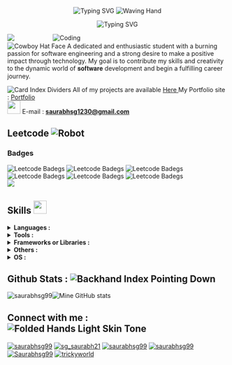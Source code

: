 
<!--<img src = "banner.png"/>-->


<p align="center"> 
   <img src="https://readme-typing-svg.demolab.com?font=Tahoma&weight=60&size=43&duration=1000&pause=1&color=000000&repeat=false&random=false&width=65&height=65&lines=Hi" alt="Typing SVG" >
<img src="https://raw.githubusercontent.com/Tarikul-Islam-Anik/Animated-Fluent-Emojis/master/Emojis/Hand%20gestures/Waving%20Hand.png" alt="Waving Hand" width="65" height="65" />
</p>

 <p align = "center">
   <img src="https://readme-typing-svg.demolab.com?font=Tahoma&weight=500&size=33&pause=1000&color=000BF7&random=false&width=250&lines=I'm+Saurabh" alt="Typing SVG" />
 </p>
 
 <img src="https://www.animatedimages.org/data/media/562/animated-line-image-0184.gif" width="1920" />

<img src="https://user-images.githubusercontent.com/55389276/140866485-8fb1c876-9a8f-4d6a-98dc-08c4981eaf70.gif" align ="right" width ="400" alt = "Coding"/>

<br>

<div>
 <img src="https://raw.githubusercontent.com/Tarikul-Islam-Anik/Animated-Fluent-Emojis/master/Emojis/Smilies/Cowboy%20Hat%20Face.png" alt="Cowboy Hat Face" width="20" height="20">          A dedicated and enthusiastic student with a burning passion for software engineering and a strong desire to make a positive impact through technology. My goal is to contribute my skills and creativity to the dynamic world of 𝐬𝐨𝐟𝐭𝐰𝐚𝐫𝐞 development and begin a fulfilling career journey.

<img src="https://raw.githubusercontent.com/Tarikul-Islam-Anik/Telegram-Animated-Emojis/main/Objects/Card%20Index%20Dividers.webp" alt="Card Index Dividers" width="25" height="25" /> All of my projects are available [ Here ](https://github.com/saurabhsg99?tab=repositories)
 My Portfolio site : [Portfolio](https://portfolio-saurabhsg.netlify.app/)<br>
  <img src = "https://user-images.githubusercontent.com/74038190/216122065-2f028bae-25d6-4a3c-bc9f-175394ed5011.png" width ="30" height ="30"/> E-mail : **saurabhsg1230@gmail.com**
</div>



## Leetcode <img src="https://raw.githubusercontent.com/Tarikul-Islam-Anik/Animated-Fluent-Emojis/master/Emojis/Smilies/Robot.png" alt="Robot" width="25" height="25" />

 ### Badges 
 <div>
  <img src ="https://assets.leetcode.com/static_assets/marketing/2024-50.gif" width = "55" height = "55" alt = "Leetcode Badegs" />
  <img src ="https://leetcode.com/static/images/badges/2024/gif/2024-01.gif" width = "55" height = "55" alt = "Leetcode Badegs" />
  <img src ="https://leetcode.com/static/images/badges/2024/gif/2024-02.gif" width = "55" height = "55" alt = "Leetcode Badegs" />
  <img src ="https://assets.leetcode.com/static_assets/marketing/2023-100.gif" width = "55" height = "55" alt = "Leetcode Badegs" />
  <img src ="https://assets.leetcode.com/static_assets/marketing/2023-50.gif" width = "55" height = "55" alt = "Leetcode Badegs" />
  <img src ="https://leetcode.com/static/images/badges/2023/gif/2023-07.gif" width = "55" height = "55" alt = "Leetcode Badegs" />
 </div>
  <a href="https://leetcode.com/saurabhsg99/">
    <img src="https://leetcard.jacoblin.cool/Saurabhsg99?theme=light&font=Milonga&ext=heatmap"/>
</a>

   
 ## Skills  <img src='https://user-images.githubusercontent.com/74038190/206662607-d9e7591e-bbf9-42f9-9386-29efc927bc16.gif' width="30" height = "30"> 
 <details> 
    <summary>
     <b> Languages : </b>
    </summary>
       <code><img src="https://raw.githubusercontent.com/tandpfun/skill-icons/main/icons/C.svg" alt="c" width="40" height="40" title ="C Language"/></code> 
       <code>  <img src="https://github.com/tandpfun/skill-icons/raw/main/icons/CPP.svg" alt="cplusplus" width="40" height="40" title="C++ Language"/></code>
        <code><img src="https://raw.githubusercontent.com/devicons/devicon/master/icons/javascript/javascript-original.svg" alt="javascript" width="40" height="40"/></code>
       <code><img src="https://github.com/tandpfun/skill-icons/raw/main/icons/Python-Dark.svg" alt="cplusplus" width="40" height="40" title="Python"/></code>
 
 </details>

 <details> 
    <summary>
     <b> Tools : </b>
    </summary>
       <code><img src="https://www.vectorlogo.zone/logos/git-scm/git-scm-icon.svg" alt="git" width="40" height="40"/></code>
       <code><img src="https://github.com/tandpfun/skill-icons/raw/main/icons/VSCode-Dark.svg" alt="git" width="40" height="40"/></code>
       <code><img src="https://raw.githubusercontent.com/devicons/devicon/master/icons/mysql/mysql-original-wordmark.svg" alt="mysql" width="60" height="40" /></code>
       <code><img src="https://github.com/tandpfun/skill-icons/raw/main/icons/Netlify-Dark.svg" alt="mysql" width="40" height="40" /></code>
       <code><img src="https://github.com/tandpfun/skill-icons/raw/main/icons/LaTeX-Dark.svg" alt="mysql" width="40" height="40" /></code>
       <code><img src="https://github.com/tandpfun/skill-icons/raw/main/icons/Github-Dark.svg" alt="mysql" width="40" height="40" /></code>
       
 
 </details>
 <details> 
    <summary>
     <b> Frameworks or Libraries : </b>
    </summary>
       <code><img src="https://github.com/tandpfun/skill-icons/raw/main/icons/TailwindCSS-Dark.svg" width="40" height="40"/></code>
       <code><img src="https://github.com/tandpfun/skill-icons/raw/main/icons/React-Dark.svg" alt="git" width="40" height="40"/></code>
       <code><img src="https://raw.githubusercontent.com/devicons/devicon/master/icons/mysql/mysql-original-wordmark.svg" alt="mysql" width="60" height="40" /></code>
       
 
 </details>
 <details> 
    <summary>
     <b> Others : </b>
    </summary>
    <a href="https://www.w3schools.com/css/" target="_blank"> 
   <code><img src="https://raw.githubusercontent.com/devicons/devicon/master/icons/css3/css3-original-wordmark.svg" alt="css3" width="40" height="40"/> </code>
   </a>
    <a href="https://www.w3.org/html/" target="_blank" rel="noreferrer"> 
   <code><img src="https://raw.githubusercontent.com/devicons/devicon/master/icons/html5/html5-original-wordmark.svg" alt="html5" width="40" height="40" /> </code>
   </a> 
 
 </details>
 <details> 
    <summary>
     <b> OS : </b>
    </summary>
    <img src ="https://github.com/tandpfun/skill-icons/raw/main/icons/Windows-Dark.svg" width="40" height="40"/>
    <img src ="https://github.com/tandpfun/skill-icons/raw/main/icons/Ubuntu-Dark.svg" width="40" height="40"/>
     <a href="https://www.linux.org/" target="_blank" rel="noreferrer">
      <img src="https://raw.githubusercontent.com/devicons/devicon/master/icons/linux/linux-original.svg" alt="linux"
        width="40" height="40" /> 
   </a> 
 
 </details>

  
   
   
 
   <!--
    <img src = "https://readme-components.vercel.app/api?component=logo&logo=C"/>
 <img src = "https://readme-components.vercel.app/api?component=logo&logo=Cplusplus"/>
 <img src = "https://readme-components.vercel.app/api?component=logo&logo=react"/>

   
      
    <a href="https://pandas.pydata.org/" target="_blank" rel="noreferrer"> 
    <img src="https://raw.githubusercontent.com/devicons/devicon/2ae2a900d2f041da66e950e4d48052658d850630/icons/pandas/pandas-original.svg"  alt="pandas" width="40" height="40" /> 
    </a> 
    <a href="https://reactjs.org/" target="_blank" rel="noreferrer">
    <img src="https://raw.githubusercontent.com/devicons/devicon/master/icons/react/react-original-wordmark.svg" alt="react" width="40" height="40" />
   </a> 
   <a href="https://tailwindcss.com/" target="_blank" rel="noreferrer">
    <img src="https://www.vectorlogo.zone/logos/tailwindcss/tailwindcss-icon.svg" alt="tailwind" width="40" height="40" />
        </a>

-->
  
   </p>


## Github Stats : <img src="https://raw.githubusercontent.com/Tarikul-Islam-Anik/Animated-Fluent-Emojis/master/Emojis/Hand%20gestures/Backhand%20Index%20Pointing%20Down.png" alt="Backhand Index Pointing Down" width="25" height="25" /> 
<img align="left" src="https://github-readme-stats.vercel.app/api/top-langs?username=saurabhsg99&show_icons=true&locale=en&layout=compact" alt="saurabhsg99" />

![Mine GitHub stats](https://github-readme-stats.vercel.app/api?username=saurabhsg99&show_icons=true&theme=ambient_gradient )

## Connect with me : <img src="https://raw.githubusercontent.com/Tarikul-Islam-Anik/Animated-Fluent-Emojis/master/Emojis/Hand%20gestures/Folded%20Hands%20Light%20Skin%20Tone.png" alt="Folded Hands Light Skin Tone" width="25" height="25" />
<p align="left">
<a href="https://linkedin.com/in/saurabhsg99" target="blank"><img align="center" src="https://user-images.githubusercontent.com/74038190/235294012-0a55e343-37ad-4b0f-924f-c8431d9d2483.gif" alt="saurabhsg99" height="40" width="40" /></a>
<a href="https://instagram.com/sg_saurabh21" target="blank"><img align="center" src="https://user-images.githubusercontent.com/74038190/235294013-a33e5c43-a01c-43f6-b44d-a406d8b4ab75.gif" alt="sg_saurabh21" height="40" width="40" /></a>
<a href="https://www.leetcode.com/saurabhsg99" target="blank"><img align="center" src="https://raw.githubusercontent.com/rahuldkjain/github-profile-readme-generator/master/src/images/icons/Social/leet-code.svg" alt="saurabhsg99" height="30" width="40" /></a>
<a href="https://auth.geeksforgeeks.org/user/saurabhsg99" target="blank"><img align="center" src="https://raw.githubusercontent.com/rahuldkjain/github-profile-readme-generator/master/src/images/icons/Social/geeks-for-geeks.svg" alt="saurabhsg99" height="30" width="40" /></a>
<a href="https://discord.gg/Saurabhsg99" target="blank"><img align="center" src="https://user-images.githubusercontent.com/74038190/235294015-47144047-25ab-417c-af1b-6746820a20ff.gif" alt="Saurabhsg99" height="40" width="40" /></a>
<a href="https://www.youtube.com/c/trickyworld" target="blank"><img align="center" src="https://raw.githubusercontent.com/rahuldkjain/github-profile-readme-generator/master/src/images/icons/Social/youtube.svg" alt="trickyworld" height="30" width="40" /></a>
</p>



